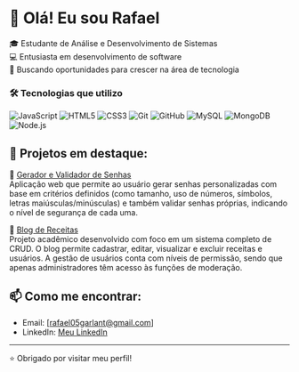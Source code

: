 
# 👋 Olá! Eu sou Rafael

🎓 Estudante de Análise e Desenvolvimento de Sistemas   
💻 Entusiasta em desenvolvimento de software  
🚀 Buscando oportunidades para crescer na área de tecnologia

### 🛠️ Tecnologias que utilizo

![JavaScript](https://img.shields.io/badge/JavaScript-F7DF1E?style=for-the-badge&logo=javascript&logoColor=black)
![HTML5](https://img.shields.io/badge/HTML5-E34F26?style=for-the-badge&logo=html5&logoColor=white)
![CSS3](https://img.shields.io/badge/CSS3-1572B6?style=for-the-badge&logo=css3&logoColor=white)
![Git](https://img.shields.io/badge/Git-F05032?style=for-the-badge&logo=git&logoColor=white)
![GitHub](https://img.shields.io/badge/GitHub-100000?style=for-the-badge&logo=github&logoColor=white)
![MySQL](https://img.shields.io/badge/MySQL-4479A1?style=for-the-badge&logo=mysql&logoColor=white)
![MongoDB](https://img.shields.io/badge/MongoDB-47A248?style=for-the-badge&logo=mongodb&logoColor=white)
![Node.js](https://img.shields.io/badge/Node.js-339933?style=for-the-badge&logo=nodedotjs&logoColor=white)



## 💼 Projetos em destaque:
🔹 [Gerador e Validador de Senhas](https://rafael-garlant.github.io/Generate-Verify_Password/)  
Aplicação web que permite ao usuário gerar senhas personalizadas com base em critérios definidos (como tamanho, uso de números, símbolos, letras maiúsculas/minúsculas) e também validar senhas próprias, indicando o nível de segurança de cada uma.

🔹 [Blog de Receitas](https://github.com/Rafael-Garlant/Project-Blog-UMC/tree/develop)  
Projeto acadêmico desenvolvido com foco em um sistema completo de CRUD. O blog permite cadastrar, editar, visualizar e excluir receitas e usuários. A gestão de usuários conta com níveis de permissão, sendo que apenas administradores têm acesso às funções de moderação.

## 📫 Como me encontrar:
* Email: [rafael05garlant@gmail.com]
* LinkedIn: [Meu LinkedIn](https://www.linkedin.com/in/rafael-garlant)

---

⭐ Obrigado por visitar meu perfil!
